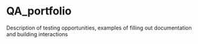 # QA_portfolio
Description of testing opportunities, examples of filling out documentation and building interactions
